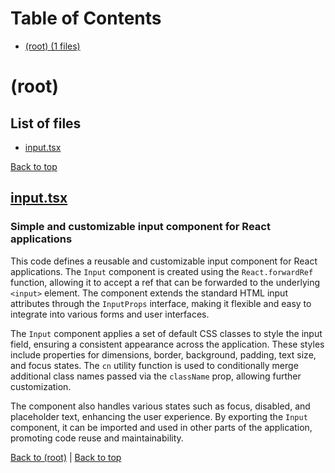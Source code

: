 # Table of Contents

- [(root) (1 files)](#root)
# (root)

## List of files

- [input.tsx](#inputtsx)

[Back to top](#table-of-contents)

## [input.tsx](input.tsx)

### Simple and customizable input component for React applications

This code defines a reusable and customizable input component for React applications. The `Input` component is created using the `React.forwardRef` function, allowing it to accept a ref that can be forwarded to the underlying `<input>` element. The component extends the standard HTML input attributes through the `InputProps` interface, making it flexible and easy to integrate into various forms and user interfaces.

The `Input` component applies a set of default CSS classes to style the input field, ensuring a consistent appearance across the application. These styles include properties for dimensions, border, background, padding, text size, and focus states. The `cn` utility function is used to conditionally merge additional class names passed via the `className` prop, allowing further customization.

The component also handles various states such as focus, disabled, and placeholder text, enhancing the user experience. By exporting the `Input` component, it can be imported and used in other parts of the application, promoting code reuse and maintainability.

[Back to (root)](#root) | [Back to top](#table-of-contents)

